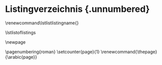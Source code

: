 # Listingverzeichnis  {.unnumbered}

\renewcommand\lstlistlistingname{}

\lstlistoflistings

\newpage

\pagenumbering{roman}
 \setcounter{page}{1} \renewcommand{\thepage}{\arabic{page}}
